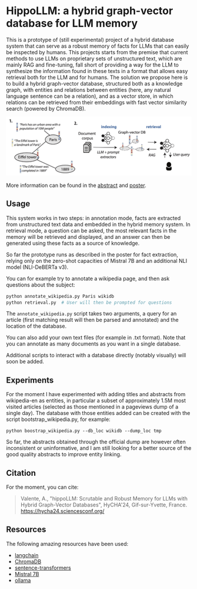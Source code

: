 # HippoLLM: a hybrid graph-vector database for LLM memory

This is a prototype of (still experimental) project of a hybrid database system that can serve as a robust memory of facts for LLMs that can easily be inspected by humans. This projects starts from the premise that current methods to use LLMs on proprietary sets of unstructured text, which are mainly RAG and fine-tuning, fall short of providing a way for the LLM to synthesize the information found in these texts in a format that allows easy retrieval both for the LLM and for humans. The solution we propose here is to build a hybrid graph-vector database, structured both as a knowledge graph, with entities and relations between entities (here, any natural language sentence can be a relation), and as a vector store, in which relations can be retrieved from their embeddings with fast vector similarity search (powered by ChromaDB).

![Figure 1](assets/hippofig.jpg?raw=True)

More information can be found in the [abstract](assets/abstract_hycha24_1.pdf) and [poster](assets/poster.pdf).

## Usage
This system works in two steps: in annotation mode, facts are extracted from unstructured text data and embedded in the hybrid memory system. In retrieval mode, a question can be asked, the most relevant facts in the memory will be retrieved and displayed, and an answer can then be generated using these facts as a source of knowledge.

So far the prototype runs as described in the poster for fact extraction, relying only on the zero-shot capacities of Mistral 7B and an additional NLI model (NLI-DeBERTa v3).

You can for example try to annotate a wikipedia page, and then ask questions about the subject:
```sh
python annotate_wikipedia.py Paris wikidb
python retrieval.py  # User will then be prompted for questions
```

The `annotate_wikipedia.py` script takes two arguments, a query for an article (first matching result will then be parsed and annotated) and the location of the database.

You can also add your own text files (for example in .txt format). Note that you can annotate as many documents as you want in a single database.

Additional scripts to interact with a database directly (notably visually) will soon be added.

## Experiments
For the moment I have experimented with adding titles and abstracts from wikipedia-en as entities, in particular a subset of approximately 1.5M most visited articles (selected as those mentioned in a pageviews dump of a single day). The database with those entities added can be created with the script bootstrap_wikipedia.py, for example:
```
python boostrap_wikipedia.py --db_loc wikidb --dump_loc tmp
```

So far, the abstracts obtained through the official dump are however often inconsistent or uninformative, and I am still looking for a better source of the good quality abstracts to improve entity linking.

## Citation
For the moment, you can cite:

> Valente, A., "hippoLLM: Scrutable and Robust Memory for LLMs with Hybrid Graph-Vector Databases", HyCHA'24, Gif-sur-Yvette, France. https://hycha24.sciencesconf.org/ 

## Resources
The following amazing resources have been used:
- [langchain](https://github.com/langchain-ai/langchain)
- [ChromaDB](https://github.com/chroma-core/chroma)
- [sentence-transformers](https://github.com/UKPLab/sentence-transformers)
- [Mistral 7B](https://huggingface.co/mistralai/Mistral-7B-v0.1)
- [ollama](https://github.com/ollama/ollama)
